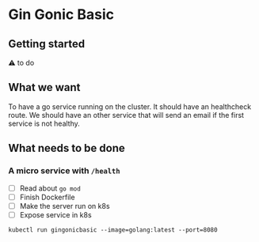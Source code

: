 # Gin Gonic Basic

## Getting started

⚠️  to do

## What we want

To have a go service running on the cluster. It should have an healthcheck route. 
We should have an other service that will send an email if the first service is
not healthy. 

## What needs to be done 

### A micro service with `/health`

- [ ] Read about `go mod`
- [ ] Finish Dockerfile
- [ ] Make the server run on k8s
- [ ] Expose service in k8s

```
kubectl run gingonicbasic --image=golang:latest --port=8080
```


